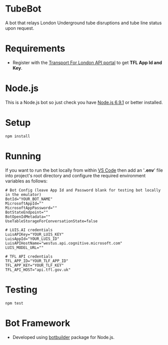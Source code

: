 # TubeBot

A bot that relays London Underground tube disruptions and tube line status upon request.

# Requirements

- Register with the [Transport For London API portal](https://api-portal.tfl.gov.uk/signup) to get **TFL App Id and Key**.

# Node.js

This is a Node.js bot so just check you have [Node.js 6.9.1](https://nodejs.org/en/) or better installed.

# Setup

`npm install`

# Running

If you want to run the bot locally from within [VS Code](https://code.visualstudio.com/) then add an '**.env**' file into project's root directory and configure the required environment variables as follows:

```
# Bot Config (leave App Id and Password blank for testing bot locally in the emulator)
BotId="YOUR_BOT_NAME"
MicrosoftAppId=""
MicrosoftAppPassword=""
BotStateEndpoint=""
BotOpenIdMetadata=""
UseTableStorageForConversationState=false

# LUIS.AI credentials
LuisAPIKey="YOUR_LUIS_KEY"
LuisAppId="YOUR_LUIS_ID"
LuisAPIHostName="westus.api.cognitive.microsoft.com"
LUIS_MODEL_URL=""

# TFL API credentials
TFL_APP_ID="YOUR_TLF_APP_ID"
TFL_APP_KEY="YOUR_TLF_KEY"
TFL_API_HOST="api.tfl.gov.uk"
```

# Testing

`npm test`

# Bot Framework

- Developed using [botbuilder](https://www.npmjs.com/package/botbuilder) package for Node.js.
